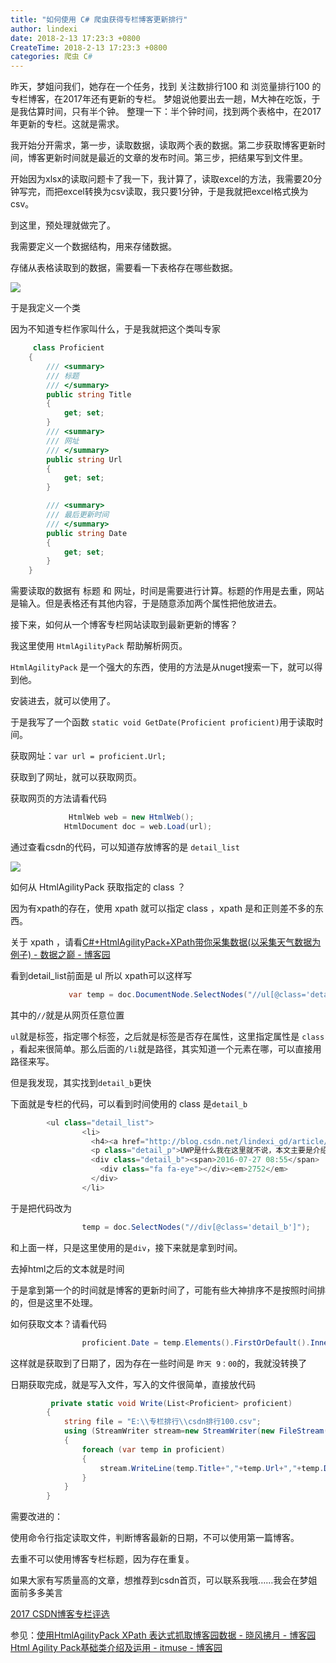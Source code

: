 ```yaml
---
title: "如何使用 C# 爬虫获得专栏博客更新排行"
author: lindexi
date: 2018-2-13 17:23:3 +0800
CreateTime: 2018-2-13 17:23:3 +0800
categories: 爬虫 C#
---
```


昨天，梦姐问我们，她存在一个任务，找到 关注数排行100 和 浏览量排行100 的专栏博客，在2017年还有更新的专栏。
梦姐说他要出去一趟，M大神在吃饭，于是我估算时间，只有半个钟。
整理一下：半个钟时间，找到两个表格中，在2017年更新的专栏。这就是需求。

<!--more-->



我开始分开需求，第一步，读取数据，读取两个表的数据。第二步获取博客更新时间，博客更新时间就是最近的文章的发布时间。第三步，把结果写到文件里。

开始因为xlsx的读取问题卡了我一下，我计算了，读取excel的方法，我需要20分钟写完，而把excel转换为csv读取，我只要1分钟，于是我就把excel格式换为csv。

到这里，预处理就做完了。

我需要定义一个数据结构，用来存储数据。

存储从表格读取到的数据，需要看一下表格存在哪些数据。

![](http://7xqpl8.com1.z0.glb.clouddn.com/AwCCAwMAItoFADbzBgABAAQArj4BAGZDAgBo6AkA6Nk%3D%2F201751785432.jpg)

于是我定义一个类

因为不知道专栏作家叫什么，于是我就把这个类叫专家


```csharp
     class Proficient 
    {
        /// <summary>
        /// 标题
        /// </summary>
        public string Title
        {
            get; set;
        }
        /// <summary>
        /// 网址
        /// </summary>
        public string Url
        {
            get; set;
        }

        /// <summary>
        /// 最后更新时间
        /// </summary>
        public string Date
        {
            get; set;
        }
    }
```

需要读取的数据有 标题 和 网址，时间是需要进行计算。标题的作用是去重，网站是输入。但是表格还有其他内容，于是随意添加两个属性把他放进去。

接下来，如何从一个博客专栏网站读取到最新更新的博客？

我这里使用 `HtmlAgilityPack` 帮助解析网页。

`HtmlAgilityPack` 是一个强大的东西，使用的方法是从nuget搜索一下，就可以得到他。

安装进去，就可以使用了。

于是我写了一个函数 `static void GetDate(Proficient proficient)`用于读取时间。

获取网址：`var url = proficient.Url;`

获取到了网址，就可以获取网页。

获取网页的方法请看代码


```csharp
             HtmlWeb web = new HtmlWeb();
            HtmlDocument doc = web.Load(url);
```

通过查看csdn的代码，可以知道存放博客的是 `detail_list`

![](http://7xqpl8.com1.z0.glb.clouddn.com/AwCCAwMAItoFADbzBgABAAQArj4BAGZDAgBo6AkA6Nk%3D%2F2017517907.jpg)

如何从 HtmlAgilityPack 获取指定的 class ？

因为有xpath的存在，使用 xpath 就可以指定 class ，xpath 是和正则差不多的东西。

关于 xpath ，请看[C#+HtmlAgilityPack+XPath带你采集数据(以采集天气数据为例子) - 数据之巅 - 博客园](http://www.cnblogs.com/asxinyu/p/CSharp_HtmlAgilityPack_XPath_Weather_Data.html)

看到detail_list前面是 ul 所以 xpath可以这样写


```csharp
             var temp = doc.DocumentNode.SelectNodes("//ul[@class='detail_list']/li");
```
其中的`//`就是从网页任意位置

`ul`就是标签，指定哪个标签，之后就是标签是否存在属性，这里指定属性是 `class` ，看起来很简单。那么后面的`/li`就是路径，其实知道一个元素在哪，可以直接用路径来写。

但是我发现，其实找到`detail_b`更快

下面就是专栏的代码，可以看到时间使用的 class 是`detail_b`
```csharp
        <ul class="detail_list">
                <li>
                  <h4><a href="http://blog.csdn.net/lindexi_gd/article/details/52041944" target="_blank">win10 uwp 入门</a></h4>
                  <p class="detail_p">UWP是什么我在这里就不说，本文主要是介绍如何入门UWP，也是合并我写的博客。</p>
                  <div class="detail_b"><span>2016-07-27 08:55</span>
                    <div class="fa fa-eye"></div><em>2752</em>
                  </div>
                </li>
```

于是把代码改为


```csharp
                temp = doc.SelectNodes("//div[@class='detail_b']");

```

和上面一样，只是这里使用的是`div`，接下来就是拿到时间。

去掉html之后的文本就是时间

于是拿到第一个的时间就是博客的更新时间了，可能有些大神排序不是按照时间排的，但是这里不处理。

如何获取文本？请看代码


```csharp
                proficient.Date = temp.Elements().FirstOrDefault().InnerText;

```
这样就是获取到了日期了，因为存在一些时间是 `昨天 9：00`的，我就没转换了

日期获取完成，就是写入文件，写入的文件很简单，直接放代码


```csharp
         private static void Write(List<Proficient> proficient)
        {
            string file = "E:\\专栏排行\\csdn排行100.csv";
            using (StreamWriter stream=new StreamWriter(new FileStream(file,FileMode.Create),Encoding.GetEncoding("gbk")))
            {
                foreach (var temp in proficient)
                {
                    stream.WriteLine(temp.Title+","+temp.Url+","+temp.Date+","+temp.Folpv+","+temp.Num);
                }
            }
        }
```

需要改进的：

使用命令行指定读取文件，判断博客最新的日期，不可以使用第一篇博客。

去重不可以使用博客专栏标题，因为存在重复。

如果大家有写质量高的文章，想推荐到csdn首页，可以联系我哦……我会在梦姐面前多多美言

[2017 CSDN博客专栏评选](http://blog.csdn.net/blogdevteam/article/details/71710010)  

参见：[使用HtmlAgilityPack XPath 表达式抓取博客园数据 - 晓风拂月 - 博客园](http://www.cnblogs.com/xffy1028/archive/2011/12/01/2270430.html)
[Html Agility Pack基础类介绍及运用 - itmuse - 博客园](http://www.cnblogs.com/ITmuse/archive/2010/05/29/1747199.html)

